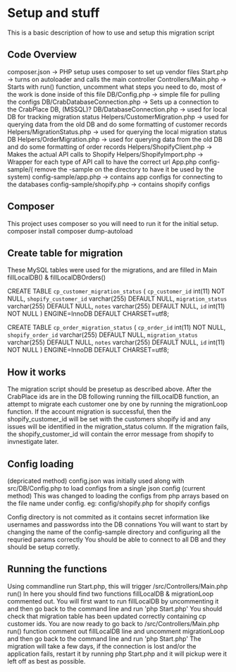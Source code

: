 # Setup and stuff
This is a basic description of how to use and setup this migration script

## Code Overview
composer.json -> PHP setup uses composer to set up vendor files
Start.php -> turns on autoloader and calls the main controller 
Controllers/Main.php -> Starts with run() function, uncomment what steps you need to do, most of the work is done inside of this file
DB/Config.php -> simple file for pulling the configs
DB/CrabDatabaseConnection.php -> Sets up a connection to the CrabPlace DB, (MSSQL)?
DB/DatabaseConnection.php -> used for local DB for tracking migration status
Helpers/CustomerMigration.php -> used for querying data from the old DB and do some formatting of customer records
Helpers/MigrationStatus.php -> used for querying the local migration status DB
Helpers/OrderMigration.php -> used for querying data from the old DB and do some formatting of order records
Helpers/ShopifyClient.php -> Makes the actual API calls to Shopify
Helpers/ShopifyImport.php -> Wrapper for each type of API call to have the correct url
App.php
config-sample/( remove the -sample on the directory to have it be used by the system)
config-sample/app.php -> contains app configs for connecting to the databases
config-sample/shopify.php -> contains shopify configs 

## Composer
This project uses composer so you will need to run it for the initial setup.
composer install
composer dump-autoload

## Create table for migration
These MySQL tables were used for the migrations, and are filled in Main fillLocalDB() & fillLocalDBOrders()

CREATE TABLE `cp_customer_migration_status` (
  `cp_customer_id` int(11) NOT NULL,
  `shopify_customer_id` varchar(255) DEFAULT NULL,
  `migration_status` varchar(255) DEFAULT NULL,
  `notes` varchar(255) DEFAULT NULL,
  `id` int(11) NOT NULL
) ENGINE=InnoDB DEFAULT CHARSET=utf8;

CREATE TABLE `cp_order_migration_status` (
  `cp_order_id` int(11) NOT NULL,
  `shopify_order_id` varchar(255) DEFAULT NULL,
  `migration_status` varchar(255) DEFAULT NULL,
  `notes` varchar(255) DEFAULT NULL,
  `id` int(11) NOT NULL
) ENGINE=InnoDB DEFAULT CHARSET=utf8;

## How it works
The migration script should be presetup as described above. After the CrabPlace ids are in the DB following running the fillLocalDB function, an attempt to migrate each customer one by one by running the migrationLoop function. If the account migration is successful, then the shopify_customer_id will be set with the customers shopify id and any issues will be identified in the migration_status column. If the migration fails, the shopify_customer_id will contain the error message from shopify to invnestigate later.

## Config loading
(depricated method) config.json was initially used along with src/DB/Config.php to load configs from a single json config
(current method) This was changed to loading the configs from php arrays based on the file name under config. eg: config/shopify.php for shopify configs

Config directory is not commited as it contains secret information like usernames and passwordss into the DB connations
You will want to start by changing the name of the config-sample directory and configuring all the requried params correctly
You should be able to connect to all DB and they should be setup corretly. 

## Running the functions
Using commandline run Start.php, this will trigger /src/Controllers/Main.php run() In here you should find two functions fillLocalDB & migrationLoop commented out. You will first want to run fillLocalDB by uncommenting it and then go back to the command line and run 'php Start.php'
You should check that migration table has been updated correctly containing cp customer ids.
You are now ready to go back to /src/Controllers/Main.php run() function comment out fillLocalDB line and uncomment migrationLoop and then go back to the command line and run 'php Start.php'
The migration will take a few days, if the connection is lost and/or the application fails, restart it by running php Start.php and it will pickup were it left off as best as possible.
